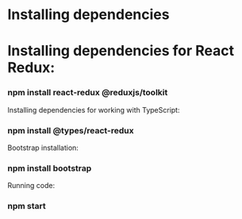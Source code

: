 # Installing dependencies

# Installing dependencies for React Redux:
### npm install react-redux @reduxjs/toolkit

Installing dependencies for working with TypeScript:
### npm install @types/react-redux

Bootstrap installation:
### npm install bootstrap

Running code:
### npm start
